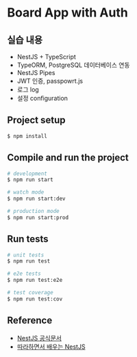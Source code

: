 # Board App with Auth

## 실습 내용
- NestJS + TypeScript
- TypeORM, PostgreSQL 데이터베이스 연동
- NestJS Pipes
- JWT 인증, passpowrt.js
- 로그 log
- 설정 configuration

## Project setup

```bash
$ npm install
```

## Compile and run the project

```bash
# development
$ npm run start

# watch mode
$ npm run start:dev

# production mode
$ npm run start:prod
```

## Run tests

```bash
# unit tests
$ npm run test

# e2e tests
$ npm run test:e2e

# test coverage
$ npm run test:cov
```

## Reference
- [NestJS 공식문서](https://docs.nestjs.com/)
- [따라하면서 배우는 NestJS](https://youtu.be/3JminDpCJNE?si=ptLRdfMauMpPic7C)